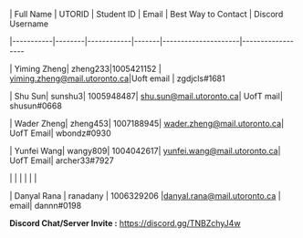 | Full Name | UTORID | Student ID | Email | Best Way to Contact | Discord Username

|-----------|--------|------------|-------|---------------------|------------------

| Yiming Zheng| zheng233|1005421152 | yiming.zheng@mail.utoronto.ca|Uoft email | zgdjcls#1681

| Shu Sun| sunshu3| 1005948487| shu.sun@mail.utoronto.ca| UofT mail| shusun#0668

| Wader Zheng| zheng453| 1007188945| wader.zheng@mail.utoronto.ca| UofT Email| wbondz#0930

| Yunfei Wang| wangy809| 1004042617| yunfei.wang@mail.utoronto.ca| UofT Email| archer33#7927

| | | | | |

| Danyal Rana | ranadany | 1006329206 |danyal.rana@mail.utoronto.ca | email| dannn#0198

**Discord Chat/Server Invite :** https://discord.gg/TNBZchyJ4w
